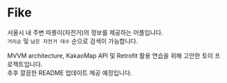 # Fike
서울시 내 주변 따릉이(자전거)의 정보를 제공하는 어플입니다.  
`거리순` 및 `남은 자전거 대수` 순으로 검색이 가능합니다.

MVVM architecture, KakaoMap API 및 Retrofit 활용 연습을 위해 고안한 토이 프로젝트입니다.  
추후 깔끔한 README 업데이트 제공 예정입니다.
